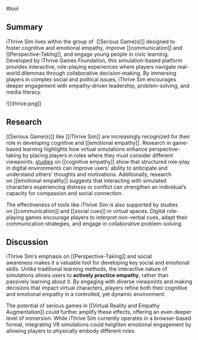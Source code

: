 #tool 
## Summary

iThrive Sim lives within the group of  [[Serious Game(s)]] designed to foster cognitive and emotional empathy, improve [[communication]] and [[Perspective-Taking]], and engage young people in civic learning. Developed by iThrive Games Foundation, this simulation-based platform provides interactive, role-playing experiences where players navigate real-world dilemmas through collaborative decision-making. By immersing players in complex social and political issues, iThrive Sim encourages deeper engagement with empathy-driven leadership, problem-solving, and media literacy.

![[ithrive.png]]

## Research

[[Serious Game(s)]] like [[iThrive Sim]]  are increasingly recognized for their role in developing cognitive and [[emotional empathy]]. Research in game-based learning highlights how virtual simulations enhance perspective-taking by placing players in roles where they must consider different viewpoints. [studies](https://www.researchgate.net/publication/344948442_Cognitive_Load_and_Empathy_in_Serious_Games) on [[cognitive empathy]] show that structured role-play in digital environments can improve users' ability to anticipate and understand others' thoughts and motivations. Additionally, research on [[emotional empathy]] suggests that interacting with simulated characters experiencing distress or conflict can strengthen an individual’s capacity for compassion and social connection.

The effectiveness of tools like iThrive Sim is also supported by studies on [[communication]] and [[social cues]] in virtual spaces. Digital role-playing games encourage players to interpret non-verbal cues, adapt their communication strategies, and engage in collaborative problem-solving. 

## Discussion

iThrive Sim’s emphasis on [[Perspective-Taking]] and social awareness makes it a valuable tool for developing key social and emotional skills. Unlike traditional learning methods, the interactive nature of simulations allows users to **actively practice empathy**, rather than passively learning about it. By engaging with diverse viewpoints and making decisions that impact virtual characters, players refine both their cognitive and emotional empathy in a controlled, yet dynamic environment.

The potential of serious games in [[Virtual Reality and Empathy Augmentation]] could further amplify these effects, offering an even deeper level of immersion. While iThrive Sim currently operates in a browser-based format, integrating VR simulations could heighten emotional engagement by allowing players to physically embody different roles.










